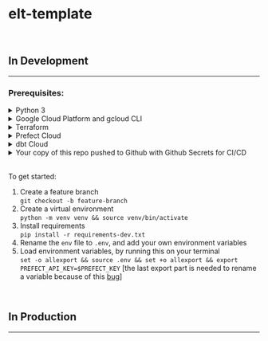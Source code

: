 # elt-template

 </br>

## In Development

---

### Prerequisites:

<details>
<summary>Python 3</summary>
</details>

<details>
<summary>Google Cloud Platform and gcloud CLI</summary>

1. Create an account on Google Cloud Platform
1. Install [gcloud cli](https://cloud.google.com/sdk/docs/install-sdk)
1. Run `gcloud init` and follow instructions to setup your project (projectID must be unique across all projects ever created by all users in google cloud)
1. Run `gcloud info` to check that all is configured correctly, you should see that your CLI is configured to use your created project
1. Enter your newly created projectID into the .env file
1. Fill out the rest of the environment variables that relate to GCP
1. Run `make gcp-setup`, this will create a service account with editor permissions, and download a json format api key to the path you specified in .env file,
   make sure to include this file to .gitignore so its not version controlled
1. Run `set -o allexport && source .env && set +o allexport` to export all variables, we're going to need some of them for Terraform setup

</details>

<details>
<summary>Terraform</summary>

1. [Install Terraform](https://developer.hashicorp.com/terraform/downloads?ajs_aid=f70c2019-1bdc-45f4-85aa-cdd585d465b4&product_intent=terraform)
1. Make sure you have the GOOGLE_APPLICATION_CREDENTIALS environment variable set, this should have happened at the GCP setup step, when you exported all your env vars
1. Change all the values in the `variables.tf` file to your own
1. Run `terraform init` to initialize
1. Run `terraform plan` to see the changes to be applied
1. Run `terraform apply` to deploy your resources
1. If you need to destroy the changes you can run `terraform destroy`

</details>

<details>
<summary>Prefect Cloud</summary>

1. Login to Prefect Cloud and Create a workspace
   ![creating a new workspace](/utilities/images/prefect-cloud-create-workspace.png) [It does not seem possible atm to create this with a tool like Terraform for example, has to be manual for now]

1. Create an API key for your cloud account by going to the menu at the bottom of the screen and clicking on your profile name, then clicking on API KEYS
   ![go to API KEYS](/utilities/images/api-settings.png) ![create a new API KEY](/utilities/images/create-api-keys.png)
1. Copy paste your API KEY into your .env file, it will only be shown to you once. Also create an environment variable for your workspace name [the format will be <yourAccountName/yourWorkspaceName>].
1. Export your environment variables by running `set -o allexport && source .env && set +o allexport`
1. Run `make get-prefect-api-url` to get your api url and also enter that into your .env file. (Note that during this step we're unsetting the PREFECT_API_KEY environment variable, and we'll have to set it back again because of this [bug](https://github.com/PrefectHQ/prefect/issues/7797))

</details>

<details>
<summary>dbt Cloud</summary>
</details>

<details>
<summary>Your copy of this repo pushed to Github with Github Secrets for CI/CD</summary>

1. Clone repository </br>
   `git clone https://github.com/VeraZab/elt-template.git`
1. Remove git history </br>
   `rm -rf .git`
1. Reinitialize git and make your initial commit on `main` branch </br>
   `git init`</br>
   `git add .` </br>
   `git commit -m 'initial commit'` </br>
1. Push to your own remote repository
1. Setup your Github Action Secrets</br>
   ![github action secrets](/utilities/images/github-action-secrets.png)

</details>

</br>

To get started:

1. Create a feature branch </br>
   `git checkout -b feature-branch`
1. Create a virtual environment </br>
   `python -m venv venv && source venv/bin/activate`
1. Install requirements </br>
   `pip install -r requirements-dev.txt`
1. Rename the `env` file to `.env`, and add your own environment variables
1. Load environment variables, by running this on your terminal </br>
   `set -o allexport && source .env && set +o allexport && export PREFECT_API_KEY=$PREFECT_KEY` [the last export part is needed to rename a variable because of this [bug](https://github.com/PrefectHQ/prefect/issues/7797)]

</br>

## In Production

---
